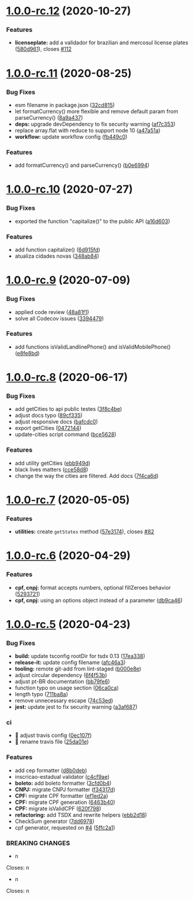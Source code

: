 # [1.0.0-rc.12](https://github.com/brazilian-utils/brazilian-utils/compare/1.0.0-rc.11...1.0.0-rc.12) (2020-10-27)


### Features

* **licenseplate:** add a validador for brazilian and mercosul license plates ([580d961](https://github.com/brazilian-utils/brazilian-utils/commit/580d9613ed97d636f3ca717072522d05620081b3)), closes [#112](https://github.com/brazilian-utils/brazilian-utils/issues/112)

# [1.0.0-rc.11](https://github.com/brazilian-utils/brazilian-utils/compare/1.0.0-rc.10...1.0.0-rc.11) (2020-08-25)


### Bug Fixes

* esm filename in package.json ([32cd815](https://github.com/brazilian-utils/brazilian-utils/commit/32cd815905af8ff850f6b4f56824288223722200))
* let formatCurrency() more flexible and remove default param from parseCurrency() ([8a9a437](https://github.com/brazilian-utils/brazilian-utils/commit/8a9a4374d2b1e6bd33f2ccb26e6496c5f12dcd22))
* **deps:** upgrade devDependency to fix security warning ([af7c353](https://github.com/brazilian-utils/brazilian-utils/commit/af7c353e97d1f9140a251a84fc13168aa2789956))
* replace array.flat with reduce to support node 10 ([a47a51a](https://github.com/brazilian-utils/brazilian-utils/commit/a47a51a1b881aaf045d9e69af4fd0b20c50dcbfe))
* **workflow:** update workflow config ([fb449c0](https://github.com/brazilian-utils/brazilian-utils/commit/fb449c09ed0b19277f946af26e4465efe10c68be))


### Features

* add formatCurrency() and parseCurrency() ([b0e6994](https://github.com/brazilian-utils/brazilian-utils/commit/b0e6994ebd7613030c648bbc9150640f305bf4ca))

<a name="1.0.0-rc.10"></a>
# [1.0.0-rc.10](https://github.com/brazilian-utils/brazilian-utils/compare/1.0.0-rc.9...1.0.0-rc.10) (2020-07-27)


### Bug Fixes

* exported the function "capitalize()" to the public API ([a16d603](https://github.com/brazilian-utils/brazilian-utils/commit/a16d603))


### Features

* add function capitalize() ([6d915fd](https://github.com/brazilian-utils/brazilian-utils/commit/6d915fd))
* atualiza cidades novas ([348ab84](https://github.com/brazilian-utils/brazilian-utils/commit/348ab84))

<a name="1.0.0-rc.9"></a>
# [1.0.0-rc.9](https://github.com/brazilian-utils/brazilian-utils/compare/1.0.0-rc.8...1.0.0-rc.9) (2020-07-09)


### Bug Fixes

* applied code review ([48a81f1](https://github.com/brazilian-utils/brazilian-utils/commit/48a81f1))
* solve all Codecov issues ([3394479](https://github.com/brazilian-utils/brazilian-utils/commit/3394479))


### Features

* add functions isValidLandlinePhone() and isValidMobilePhone() ([e8fe8bd](https://github.com/brazilian-utils/brazilian-utils/commit/e8fe8bd))

<a name="1.0.0-rc.8"></a>
# [1.0.0-rc.8](https://github.com/brazilian-utils/brazilian-utils/compare/1.0.0-rc.7...1.0.0-rc.8) (2020-06-17)


### Bug Fixes

* add getCities to api public testes ([3f8c4be](https://github.com/brazilian-utils/brazilian-utils/commit/3f8c4be))
* adjust docs typo ([89cf335](https://github.com/brazilian-utils/brazilian-utils/commit/89cf335))
* adjust responsive docs ([bafcdc0](https://github.com/brazilian-utils/brazilian-utils/commit/bafcdc0))
* export getCities ([0472144](https://github.com/brazilian-utils/brazilian-utils/commit/0472144))
* update-cities script command ([bce5628](https://github.com/brazilian-utils/brazilian-utils/commit/bce5628))


### Features

* add utility getCities ([ebb949d](https://github.com/brazilian-utils/brazilian-utils/commit/ebb949d))
* black lives matters ([cce58d8](https://github.com/brazilian-utils/brazilian-utils/commit/cce58d8))
* change the way the cities are filtered. Add docs ([7f4ca6d](https://github.com/brazilian-utils/brazilian-utils/commit/7f4ca6d))

<a name="1.0.0-rc.7"></a>
# [1.0.0-rc.7](https://github.com/brazilian-utils/brazilian-utils/compare/1.0.0-rc.6...1.0.0-rc.7) (2020-05-05)


### Features

* **utilities:** create `getStates` method ([57e3174](https://github.com/brazilian-utils/brazilian-utils/commit/57e3174)), closes [#82](https://github.com/brazilian-utils/brazilian-utils/issues/82)



<a name="1.0.0-rc.6"></a>
# [1.0.0-rc.6](https://github.com/brazilian-utils/brazilian-utils/compare/1.0.0-rc.6...1.0.0-rc.7) (2020-04-29)


### Features

* **cpf, cnpj:** format accepts numbers, optional fillZeroes behavior ([5293721](https://github.com/brazilian-utils/brazilian-utils/commit/5293721))
* **cpf, cnpj:** using an options object instead of a parameter ([db9ca46](https://github.com/brazilian-utils/brazilian-utils/commit/db9ca46))



<a name="1.0.0-rc.5"></a>
# [1.0.0-rc.5](https://github.com/brazilian-utils/brazilian-utils/compare/1.0.0-rc.6...1.0.0-rc.7) (2020-04-23)


### Bug Fixes

* **build:** update tsconfig rootDir for tsdx 0.13 ([17ea338](https://github.com/brazilian-utils/brazilian-utils/commit/17ea338))
* **release-it:** update config filename ([afc46a3](https://github.com/brazilian-utils/brazilian-utils/commit/afc46a3))
* **tooling:** remote git-add from lint-staged ([b000e8e](https://github.com/brazilian-utils/brazilian-utils/commit/b000e8e))
* adjust circular dependency ([6f4f53b](https://github.com/brazilian-utils/brazilian-utils/commit/6f4f53b))
* adjust pt-BR documentation ([bb79fe6](https://github.com/brazilian-utils/brazilian-utils/commit/bb79fe6))
* function typo on usage section ([06ca0ca](https://github.com/brazilian-utils/brazilian-utils/commit/06ca0ca))
* length typo ([711ba8a](https://github.com/brazilian-utils/brazilian-utils/commit/711ba8a))
* remove unnecessary escape ([74c53ed](https://github.com/brazilian-utils/brazilian-utils/commit/74c53ed))
* **jest:** update jest to fix security warning ([a3af687](https://github.com/brazilian-utils/brazilian-utils/commit/a3af687))


### ci

* 🎡 adjust travis config ([0ec107f](https://github.com/brazilian-utils/brazilian-utils/commit/0ec107f))
* 🎡 rename travis file ([25da01e](https://github.com/brazilian-utils/brazilian-utils/commit/25da01e))


### Features

* add cep formatter ([d8b0deb](https://github.com/brazilian-utils/brazilian-utils/commit/d8b0deb))
* inscricao-estadual validator ([c4cf9ae](https://github.com/brazilian-utils/brazilian-utils/commit/c4cf9ae))
* **boleto:** add boleto formatter ([3cfd0b4](https://github.com/brazilian-utils/brazilian-utils/commit/3cfd0b4))
* **CNPJ:** migrate CNPJ formatter ([f34317d](https://github.com/brazilian-utils/brazilian-utils/commit/f34317d))
* **CPF:** migrate CPF formatter ([ef1ed2a](https://github.com/brazilian-utils/brazilian-utils/commit/ef1ed2a))
* **CPF:** migrate CPF generation ([6463b40](https://github.com/brazilian-utils/brazilian-utils/commit/6463b40))
* **CPF:** migrate isValidCPF ([620f798](https://github.com/brazilian-utils/brazilian-utils/commit/620f798))
* **refactoring:** add TSDX and rewrite helpers ([ebb2d18](https://github.com/brazilian-utils/brazilian-utils/commit/ebb2d18))
* CheckSum generator ([7dd6978](https://github.com/brazilian-utils/brazilian-utils/commit/7dd6978))
* cpf generator, requested on [#4](https://github.com/brazilian-utils/brazilian-utils/issues/4) ([5ffc2a1](https://github.com/brazilian-utils/brazilian-utils/commit/5ffc2a1))


### BREAKING CHANGES

* n

Closes: n
* n

Closes: n

